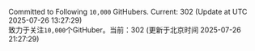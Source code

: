 Committed to Following `10,000` GitHubers. Current: <!-- FOLLOWING_COUNT -->302<!-- FOLLOWING_COUNT --> (Update at UTC <!-- LAST_UPDATED -->2025-07-26 13:27:29<!-- LAST_UPDATED -->)<br>
致力于关注`10,000`个GitHuber。当前：<!-- FOLLOWING_COUNT -->302<!-- FOLLOWING_COUNT --> (更新于北京时间 <!-- LAST_UPDATED_CST -->2025-07-26 21:27:29<!-- LAST_UPDATED_CST -->)
